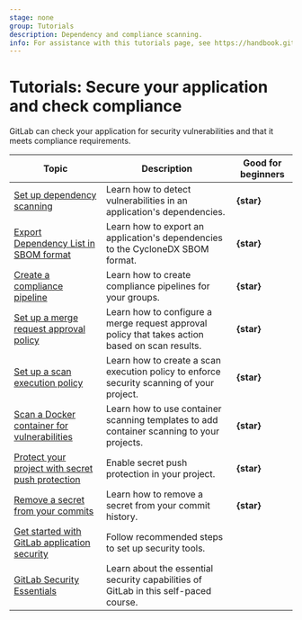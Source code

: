 ```yaml
---
stage: none
group: Tutorials
description: Dependency and compliance scanning.
info: For assistance with this tutorials page, see https://handbook.gitlab.com/handbook/product/ux/technical-writing/#assignments-to-other-projects-and-subjects.
---
```


# Tutorials: Secure your application and check compliance

GitLab can check your application for security vulnerabilities and that it meets compliance requirements.

| Topic | Description | Good for beginners |
|-------|-------------|--------------------|
| [Set up dependency scanning](dependency_scanning.md) | Learn how to detect vulnerabilities in an application's dependencies. | **{star}** |
| [Export Dependency List in SBOM format](export_sbom.md) | Learn how to export an application's dependencies to the CycloneDX SBOM format. | **{star}** |
| [Create a compliance pipeline](compliance_pipeline/index.md) | Learn how to create compliance pipelines for your groups. | **{star}** |
| [Set up a merge request approval policy](scan_result_policy/index.md) | Learn how to configure a merge request approval policy that takes action based on scan results. | **{star}** |
| [Set up a scan execution policy](scan_execution_policy/index.md) | Learn how to create a scan execution policy to enforce security scanning of your project. | **{star}** |
| [Scan a Docker container for vulnerabilities](container_scanning/index.md) | Learn how to use container scanning templates to add container scanning to your projects. | **{star}** |
| [Protect your project with secret push protection](../user/application_security/secret_detection/push_protection_tutorial.md) | Enable secret push protection in your project. | **{star}** |
| [Remove a secret from your commits](../user/application_security/secret_detection/remove_secrets_tutorial.md) | Learn how to remove a secret from your commit history. | **{star}** |
| [Get started with GitLab application security](../user/application_security/get-started-security.md) | Follow recommended steps to set up security tools. | |
| [GitLab Security Essentials](https://university.gitlab.com/courses/security-essentials) | Learn about the essential security capabilities of GitLab in this self-paced course. | |
